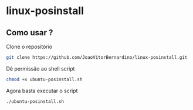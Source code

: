 # linux-posinstall

## Como usar ? 

Clone o repositório

```bash
git clone https://github.com/JoaoVitorBernardino/linux-posinstall.git
```

Dê permissão ao shell script
```bash
chmod +x ubuntu-posinstall.sh
```

Agora basta executar o script
```bash
./ubuntu-posinstall.sh
```
